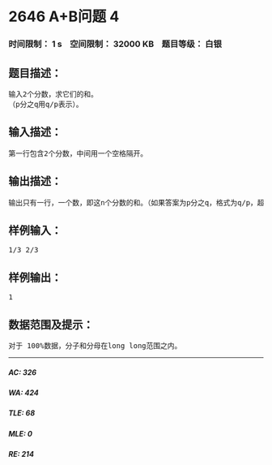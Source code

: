# 2646 A+B问题 4   
### 时间限制： 1 s&nbsp;&nbsp;&nbsp;&nbsp;空间限制： 32000 KB&nbsp;&nbsp;&nbsp;&nbsp;题目等级： 白银  
## 题目描述：  

<pre>
输入2个分数，求它们的和。
（p分之q用q/p表示）。
</pre>
  
  
## 输入描述：  

<pre>
第一行包含2个分数，中间用一个空格隔开。
</pre>
  
  
## 输出描述：  

<pre>
输出只有一行，一个数，即这n个分数的和。（如果答案为p分之q，格式为q/p，超过1化成带分数，x又y分之z格式为x+z/y）
</pre>
  
  
## 样例输入：  

<pre>
1/3 2/3 
</pre>
  
  
## 样例输出：  

<pre>
1
</pre>
  
  
## 数据范围及提示：  

<pre>
对于 100%数据，分子和分母在long long范围之内。
</pre>
  
  
***  

##### AC: 326  
##### WA: 424  
##### TLE: 68  
##### MLE: 0  
##### RE: 214  
